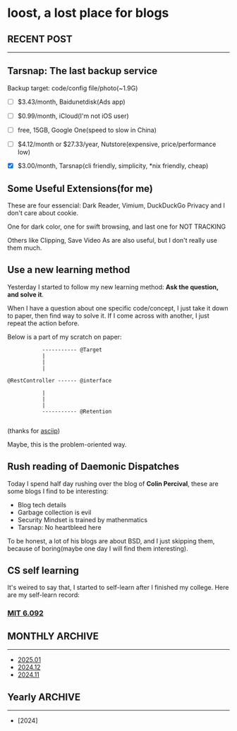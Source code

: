 # loost, a lost place for blogs


## RECENT POST

---

[//]: # "Copy this to nextline when no blog: I\'m writing on it \..."

## Tarsnap: The last backup service

Backup target: code/config file/photo(~1.9G)

- [ ] $3.43/month, Baidunetdisk(Ads app)
- [ ] $0.99/month, iCloud(I\'m not iOS user)  
- [ ] free, 15GB, Google One(speed to slow in China)
- [ ] $4.12/month or $27.33/year, Nutstore(expensive, price/performance low)
- [x] $3.00/month, Tarsnap(cli friendly, simplicity, \*nix friendly, cheap)


## Some Useful Extensions(for me)

These are four essencial: Dark Reader, Vimium, DuckDuckGo Privacy and I don\'t care about cookie.

One for dark color, one for swift browsing, and last one for NOT TRACKING

Others like Clipping, Save Video As are also useful, but I don\'t really use them much.


## Use a new learning method

Yesterday I started to follow my new learning method: **Ask the question, and solve it**.

When I have a question about one specific code/concept, I just take it down to paper, then find way to solve it. If I come across with another, I just repeat the action before.

Below is a part of my scratch on paper:

```
           ----------- @Target    
           |                      
           |                      
           |                      
                                  
@RestController ------ @interface 
                                  
           |                      
           |                      
           |                      
           ----------- @Retention 
                                  
```
(thanks for [asciip](https://asciip.dev/))


Maybe, this is the problem-oriented way.


## Rush reading of Daemonic Dispatches

Today I spend half day rushing over the blog of **Colin Percival**, these are some blogs I find to be interesting:

- Blog tech details
- Garbage collection is evil
- Security Mindset is trained by mathenmatics
- Tarsnap: No heartbleed here

To be honest, a lot of his blogs are about BSD, and I just skipping them, because of boring(maybe one day I will find them interesting).


## CS self learning

It's weired to say that, I started to self-learn after I finished my college. Here are my self-learn record:

### [MIT 6.092](./mit6092.html)


## MONTHLY ARCHIVE

---

- [2025.01](./202501.html)
- [2024.12](./202412.html)
- [2024.11](./202411.html)

## Yearly ARCHIVE

---

- [2024]
